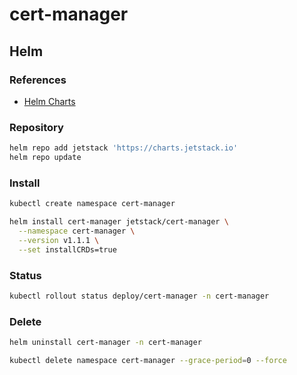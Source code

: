 # cert-manager

<!--
kubectl patch ingress/mobilecapture-mobile-capture -p '{"metadata":{"annotations":{"cert-manager.io/issuer":"letsencrypt-prod"}}}'

https://github.com/Thakurvaibhav/k8s/tree/master/cert-manager
-->

## Helm

### References

- [Helm Charts](https://github.com/jetstack/cert-manager/tree/master/deploy/charts/cert-manager)

### Repository

```sh
helm repo add jetstack 'https://charts.jetstack.io'
helm repo update
```

### Install

```sh
kubectl create namespace cert-manager
```

```sh
helm install cert-manager jetstack/cert-manager \
  --namespace cert-manager \
  --version v1.1.1 \
  --set installCRDs=true
```

### Status

```sh
kubectl rollout status deploy/cert-manager -n cert-manager
```

### Delete

```sh
helm uninstall cert-manager -n cert-manager

kubectl delete namespace cert-manager --grace-period=0 --force
```

<!--
annotations:
  cert-manager.io/cluster-issuer: letsencrypt-wildcard
  kubernetes.io/ingress.class: nginx
-->
